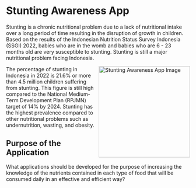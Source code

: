 
# Stunting Awareness App

Stunting is a chronic nutritional problem due to a lack of nutritional intake over a long period of time resulting in the disruption of growth in children. Based on the results of the Indonesian Nutrition Status Survey Indonesia (SSGI) 2022, babies who are in the womb and babies who are 6 - 23 months old are very susceptible to stunting. Stunting is still a major nutritional problem facing Indonesia. 

<div style="float: center;">
    <img align="right" src="https://i.ibb.co/HrxDmLw/bit-ly.png" alt="Stunting Awareness App Image" width="250" height="250">
</div>

The percentage of stunting in Indonesia in 2022 is 21.6% or more than 4.5 million children suffering from stunting. This figure is still high compared to the National Medium-Term Development Plan (RPJMN) target of 14% by 2024. Stunting has the highest prevalence compared to other nutritional problems such as undernutrition, wasting, and obesity.

## Purpose of the Application

What applications should be developed for the purpose of increasing the knowledge of the nutrients contained in each type of food that will be consumed daily in an effective and efficient way?
